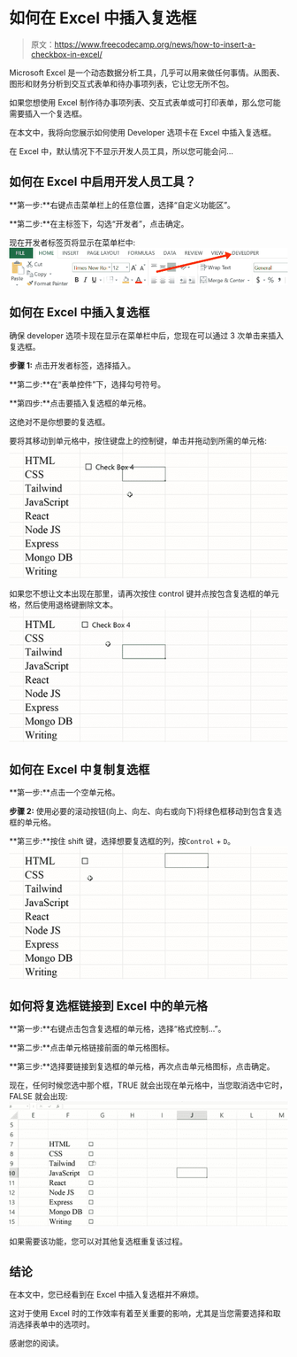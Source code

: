 # 如何在 Excel 中插入复选框

> 原文：<https://www.freecodecamp.org/news/how-to-insert-a-checkbox-in-excel/>

Microsoft Excel 是一个动态数据分析工具，几乎可以用来做任何事情。从图表、图形和财务分析到交互式表单和待办事项列表，它让您无所不包。

如果您想使用 Excel 制作待办事项列表、交互式表单或可打印表单，那么您可能需要插入一个复选框。

在本文中，我将向您展示如何使用 Developer 选项卡在 Excel 中插入复选框。

在 Excel 中，默认情况下不显示开发人员工具，所以您可能会问…

## 如何在 Excel 中启用开发人员工具？

**第一步:**右键点击菜单栏上的任意位置，选择“自定义功能区”。


**第二步:**在主标签下，勾选“开发者”，点击确定。


现在开发者标签页将显示在菜单栏中:
![sc1](img/d1658598bc010449711f3c4e316fd17b.png)

## 如何在 Excel 中插入复选框

确保 developer 选项卡现在显示在菜单栏中后，您现在可以通过 3 次单击来插入复选框。

**步骤 1:** 点击开发者标签，选择插入。


**第二步:**在“表单控件”下，选择勾号符号。


**第四步:**点击要插入复选框的单元格。


这绝对不是你想要的复选框。

要将其移动到单元格中，按住键盘上的控制键，单击并拖动到所需的单元格:
![gif2](img/8bd1a09fb33bb22796f38e92eed73b31.png)

如果您不想让文本出现在那里，请再次按住 control 键并点按包含复选框的单元格，然后使用退格键删除文本。
![gif3](img/66ad59cac0c73343720231f0e103b43f.png)

## 如何在 Excel 中复制复选框

**第一步:**点击一个空单元格。

**步骤 2:** 使用必要的滚动按钮(向上、向左、向右或向下)将绿色框移动到包含复选框的单元格。

**第三步:**按住 shift 键，选择想要复选框的列，按`Control` + `D`。
![gif4](img/0e88c9cb10cf95954b4db9e32d9c7564.png)

## 如何将复选框链接到 Excel 中的单元格

**第一步:**右键点击包含复选框的单元格，选择“格式控制…”。


**第二步:**点击单元格链接前面的单元格图标。


**第三步:**选择要链接到复选框的单元格，再次点击单元格图标，点击确定。


现在，任何时候您选中那个框，TRUE 就会出现在单元格中，当您取消选中它时，FALSE 就会出现:
![gif6](img/1e158d8efae763785078efea8902beb4.png)

如果需要该功能，您可以对其他复选框重复该过程。

## 结论

在本文中，您已经看到在 Excel 中插入复选框并不麻烦。

这对于使用 Excel 时的工作效率有着至关重要的影响，尤其是当您需要选择和取消选择表单中的选项时。

感谢您的阅读。